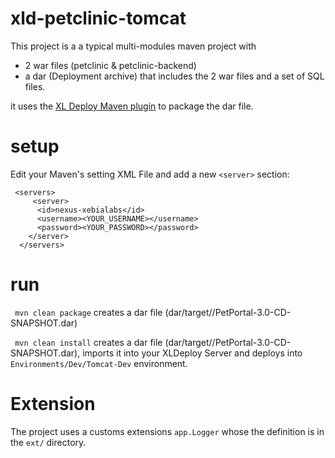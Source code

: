 # xld-petclinic-tomcat
This project is a a typical multi-modules maven project with 
* 2 war files (petclinic & petclinic-backend) 
* a dar (Deployment archive) that includes the 2 war files and a set of SQL files.

it uses the [XL Deploy Maven plugin](https://docs.xebialabs.com/deployit-maven-plugin/4.5.2) to package the dar file.

# setup
Edit your Maven's setting XML File and add a new `<server>` section:

```
 <servers>
     <server>
      <id>nexus-xebialabs</id>
      <username><YOUR_USERNAME></username>
      <password><YOUR_PASSWORD></password>
    </server>
  </servers>
```

# run

` mvn clean package` creates a dar file (dar/target//PetPortal-3.0-CD-SNAPSHOT.dar)

` mvn clean install` creates a dar file (dar/target//PetPortal-3.0-CD-SNAPSHOT.dar), imports it into your XLDeploy Server and deploys into `Environments/Dev/Tomcat-Dev` environment.


# Extension

The project uses a customs extensions `app.Logger` whose the definition
is in the `ext/` directory.


